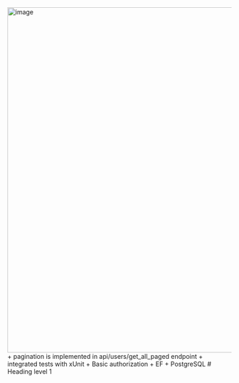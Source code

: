 <img width="776" alt="image" src="https://user-images.githubusercontent.com/72373628/236666433-6c4faa05-044f-4a7f-8ae3-7c61ed875d5e.png">
+ pagination is implemented in api/users/get_all_paged endpoint 
+ integrated tests with xUnit
+ Basic authorization 
+ EF + PostgreSQL
# Heading level 1	
